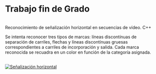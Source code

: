 # Trabajo fin de Grado
<br>Reconocimiento de señalización horizontal en secuencias de vídeo. C++

Se intenta reconocer tres tipos de marcas: líneas discontínuas de separación de carriles, flechas y líneas discontínuas gruesas correspondientes a carriles de incorporación y salida. Cada marca reconocida se recuadra en un color en función de la categoría asignada.

<br>[![Señalización horizontal](https://img.youtube.com/vi/WtQcVd4w7vU/0.jpg)](https://www.youtube.com/watch?v=WtQcVd4w7vU "Señalización horizontal")
